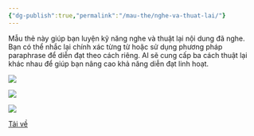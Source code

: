 ```yaml
---
{"dg-publish":true,"permalink":"/mau-the/nghe-va-thuat-lai/"}
---
```


Mẫu thẻ này giúp bạn luyện kỹ năng nghe và thuật lại nội dung đã nghe. Bạn có thể nhắc lại chính xác từng từ hoặc sử dụng phương pháp paraphrase để diễn đạt theo cách riêng. AI sẽ cung cấp ba cách thuật lại khác nhau để giúp bạn nâng cao khả năng diễn đạt linh hoạt.

![](https://i.imgur.com/0KXdcGO.gif)

![](https://i.imgur.com/fLErdBW.png)

![](https://i.imgur.com/sepFJdg.png)

[Tải về](https://drive.google.com/file/d/19CKeHoduMzEWmyHHptun6jPLCvTQNWb-/view?usp=sharing)